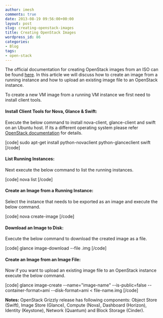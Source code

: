 ```yaml
---
author: imesh
comments: true
date: 2013-08-19 09:56:00+00:00
layout: post
slug: creating-openstack-images
title: Creating OpenStack Images
wordpress_id: 86
categories:
- Blog
tags:
- open-stack
---
```


The official documentation for creating OpenStack images from an ISO can be found [here](http://docs.openstack.org/image-guide/content/ch_creating_images_manually.html). In this article we will discuss how to create an image from a running instance and how to upload an existing image file to an OpenStack instance.

To create a new VM image from a running VM instance we first need to install client tools.



#### Install Client Tools for Nova, Glance & Swift:




Execute the below command to install nova-client, glance-client and swift on an Ubuntu host. If its a different operating system please refer [OpenStack documentation](http://docs.openstack.org/user-guide/content/install_clients.html) for details.


[code] sudo apt-get install python-novaclient python-glanceclient swift [/code]



#### List Running Instances:




Next execute the below command to list the running instances.


[code] nova list [/code]



#### Create an Image from a Running Instance:




Select the instance that needs to be exported as an image and execute the below command.


[code] nova create-image <image-id> <new-image-name> [/code]



#### Download an Image to Disk:




Execute the below command to download the created image as a file.


[code] glance image-download <image-id> --file <file-name>.img [/code]



#### Create an Image from an Image File:




Now if you want to upload an existing image file to an OpenStack instance execute the below command.


[code] glance image-create --name="image-name" --is-public=false --container-format=ami --disk-format=ami < file-name.img [/code]

**Notes:**
OpenStack Grizzly release has following components: Object Store (Swift), Image Store (Glance), Compute (Nova), Dashboard (Horizon), Identity (Keystone), Network (Quantum) and Block Storage (Cinder).

 
